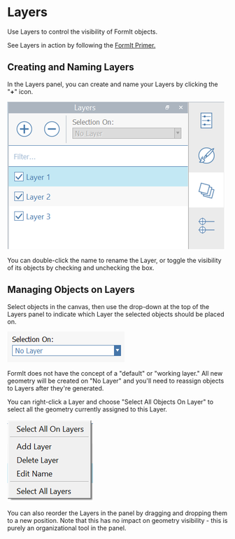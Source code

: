# Layers

Use Layers to control the visibility of FormIt objects. 

See Layers in action by following the [FormIt Primer.](https://windows.help.formit.autodesk.com/building-the-farnsworth-house/control-visibility-with-layers)

## Creating and Naming Layers

In the Layers panel, you can create and name your Layers by clicking the "**+**" icon. 

![](../.gitbook/assets/20191216-layers-panel-1.png)

You can double-click the name to rename the Layer, or toggle the visibility of its objects by checking and unchecking the box.

## Managing Objects on Layers

Select objects in the canvas, then use the drop-down at the top of the Layers panel to indicate which Layer the selected objects should be placed on. 

![](../.gitbook/assets/20191216-layers-panel-2.png)

FormIt does not have the concept of a "default" or "working layer." All new geometry will be created on "No Layer" and you'll need to reassign objects to Layers after they're generated.

You can right-click a Layer and choose "Select All Objects On Layer" to select all the geometry currently assigned to this Layer.

![](../.gitbook/assets/20191216-layers-panel-3.png)

You can also reorder the Layers in the panel by dragging and dropping them to a new position. Note that this has no impact on geometry visibility - this is purely an organizational tool in the panel.

